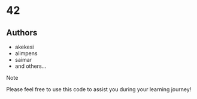 # 42

## Authors
- akekesi
- alimpens
- saimar
-  and others...

> [!NOTE]
> Please feel free to use this code to assist you during your learning journey!
